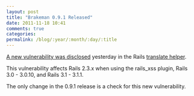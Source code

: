 ```yaml
---
layout: post
title: "Brakeman 0.9.1 Released"
date: 2011-11-18 10:41
comments: true
categories: 
permalink: /blog/:year/:month/:day/:title
---
```


[A new vulnerability was disclosed](http://groups.google.com/group/rubyonrails-security/browse_thread/thread/2b61d70fb73c7cc5) yesterday in the Rails [translate helper](http://api.rubyonrails.org/classes/ActionView/Helpers/TranslationHelper.html#method-i-translate).

This vulnerability affects Rails 2.3.x when using the rails_xss plugin, Rails 3.0 - 3.0.10, and Rails 3.1 - 3.1.1.

The only change in the 0.9.1 release is a check for this new vulnerability.
